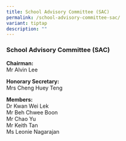 ```yaml
---
title: School Advisory Committee (SAC)
permalink: /school-advisory-committee-sac/
variant: tiptap
description: ""
---
```

<h3><strong>School Advisory Committee (SAC)</strong></h3>
<p><strong>Chairman:</strong>
<br>Mr Alvin Lee</p>
<p><strong>Honorary Secretary:</strong>
<br>Mrs Cheng Huey Teng</p>
<p><strong>Members:</strong>&nbsp;
<br>Dr Kwan Wei Lek
<br>Mr Beh Chwee Boon
<br>Mr Chao Yu
<br>Mr Keith Tan
<br>Ms Leonie Nagarajan</p>